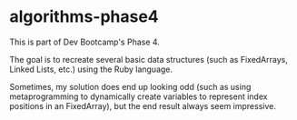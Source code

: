 # algorithms-phase4
This is part of Dev Bootcamp's Phase 4.

The goal is to recreate several basic data structures (such as FixedArrays, Linked Lists, etc.) using the Ruby language.

Sometimes, my solution does end up looking odd (such as using metaprogramming to dynamically create variables to represent index positions in an FixedArray), but the end result always seem impressive.
